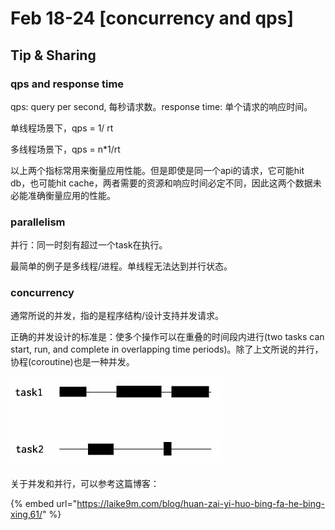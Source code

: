 # Feb 18-24 \[concurrency and qps\]

## Tip & Sharing

### qps and response time

qps: query per second, 每秒请求数。response time: 单个请求的响应时间。

单线程场景下，qps = 1/ rt

多线程场景下，qps = n\*1/rt

以上两个指标常用来衡量应用性能。但是即使是同一个api的请求，它可能hit db，也可能hit cache，两者需要的资源和响应时间必定不同，因此这两个数据未必能准确衡量应用的性能。

### **parallelism**

并行：同一时刻有超过一个task在执行。

最简单的例子是多线程/进程。单线程无法达到并行状态。

### **concurrency**

通常所说的并发，指的是程序结构/设计支持并发请求。

正确的并发设计的标准是：使多个操作可以在重叠的时间段内进行\(two tasks can start, run, and complete in overlapping time periods\)。除了上文所说的并行，协程\(coroutine\)也是一种并发。

![&#x534F;&#x7A0B;](../.gitbook/assets/image%20%285%29.png)

关于并发和并行，可以参考这篇博客：

{% embed url="https://laike9m.com/blog/huan-zai-yi-huo-bing-fa-he-bing-xing,61/" %}

